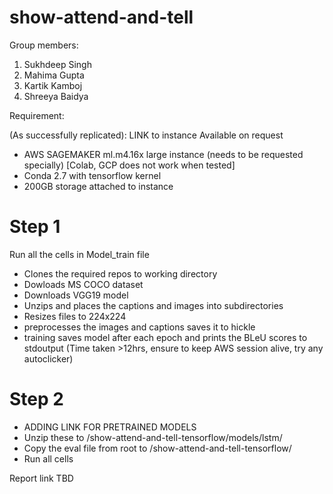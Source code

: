 # show-attend-and-tell

Group members:
1. Sukhdeep Singh 
2. Mahima Gupta
3. Kartik Kamboj
4. Shreeya Baidya


Requirement:

(As successfully replicated): LINK to instance Available on request

- AWS SAGEMAKER ml.m4.16x large instance (needs to be requested specially) [Colab, GCP does not work when tested]
- Conda 2.7 with tensorflow kernel
- 200GB storage attached to instance

# Step 1

Run all the cells in Model_train file

- Clones the required repos to working directory
- Dowloads MS COCO dataset
- Downloads VGG19 model
- Unzips and places the captions and images into subdirectories
- Resizes files to 224x224
- preprocesses the images and captions saves it to hickle
- training saves model after each epoch and prints the BLeU scores to stdoutput (Time taken >12hrs, ensure to keep AWS session alive, try any autoclicker) 


# Step 2

- ADDING LINK FOR PRETRAINED MODELS
- Unzip these to /show-attend-and-tell-tensorflow/models/lstm/
- Copy the eval file from root to /show-attend-and-tell-tensorflow/
- Run all cells

Report link TBD

